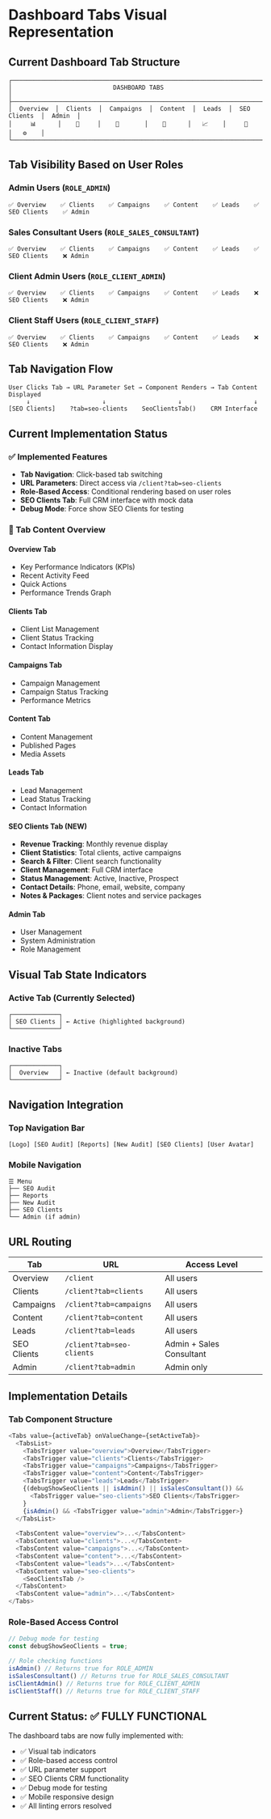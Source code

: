 # Dashboard Tabs Visual Representation

## Current Dashboard Tab Structure

```
┌─────────────────────────────────────────────────────────────────────────────┐
│                            DASHBOARD TABS                                   │
├─────────────────────────────────────────────────────────────────────────────┤
│  Overview  │  Clients  │  Campaigns  │  Content  │  Leads  │  SEO Clients  │  Admin  │
│     📊      │    👥     │    🎯       │    📄      │   📈    │     🏢        │   ⚙️    │
└─────────────────────────────────────────────────────────────────────────────┘
```

## Tab Visibility Based on User Roles

### Admin Users (`ROLE_ADMIN`)
```
✅ Overview    ✅ Clients    ✅ Campaigns    ✅ Content    ✅ Leads    ✅ SEO Clients    ✅ Admin
```

### Sales Consultant Users (`ROLE_SALES_CONSULTANT`)
```
✅ Overview    ✅ Clients    ✅ Campaigns    ✅ Content    ✅ Leads    ✅ SEO Clients    ❌ Admin
```

### Client Admin Users (`ROLE_CLIENT_ADMIN`)
```
✅ Overview    ✅ Clients    ✅ Campaigns    ✅ Content    ✅ Leads    ❌ SEO Clients    ❌ Admin
```

### Client Staff Users (`ROLE_CLIENT_STAFF`)
```
✅ Overview    ✅ Clients    ✅ Campaigns    ✅ Content    ✅ Leads    ❌ SEO Clients    ❌ Admin
```

## Tab Navigation Flow

```
User Clicks Tab → URL Parameter Set → Component Renders → Tab Content Displayed
     ↓                    ↓                    ↓                    ↓
[SEO Clients]    ?tab=seo-clients    SeoClientsTab()    CRM Interface
```

## Current Implementation Status

### ✅ Implemented Features
- **Tab Navigation**: Click-based tab switching
- **URL Parameters**: Direct access via `/client?tab=seo-clients`
- **Role-Based Access**: Conditional rendering based on user roles
- **SEO Clients Tab**: Full CRM interface with mock data
- **Debug Mode**: Force show SEO Clients for testing

### 🎯 Tab Content Overview

#### Overview Tab
- Key Performance Indicators (KPIs)
- Recent Activity Feed
- Quick Actions
- Performance Trends Graph

#### Clients Tab
- Client List Management
- Client Status Tracking
- Contact Information Display

#### Campaigns Tab
- Campaign Management
- Campaign Status Tracking
- Performance Metrics

#### Content Tab
- Content Management
- Published Pages
- Media Assets

#### Leads Tab
- Lead Management
- Lead Status Tracking
- Contact Information

#### SEO Clients Tab (NEW)
- **Revenue Tracking**: Monthly revenue display
- **Client Statistics**: Total clients, active campaigns
- **Search & Filter**: Client search functionality
- **Client Management**: Full CRM interface
- **Status Management**: Active, Inactive, Prospect
- **Contact Details**: Phone, email, website, company
- **Notes & Packages**: Client notes and service packages

#### Admin Tab
- User Management
- System Administration
- Role Management

## Visual Tab State Indicators

### Active Tab (Currently Selected)
```
┌─────────────┐
│ SEO Clients │ ← Active (highlighted background)
└─────────────┘
```

### Inactive Tabs
```
┌─────────────┐
│  Overview   │ ← Inactive (default background)
└─────────────┘
```

## Navigation Integration

### Top Navigation Bar
```
[Logo] [SEO Audit] [Reports] [New Audit] [SEO Clients] [User Avatar]
```

### Mobile Navigation
```
☰ Menu
├── SEO Audit
├── Reports  
├── New Audit
├── SEO Clients
└── Admin (if admin)
```

## URL Routing

| Tab | URL | Access Level |
|-----|-----|--------------|
| Overview | `/client` | All users |
| Clients | `/client?tab=clients` | All users |
| Campaigns | `/client?tab=campaigns` | All users |
| Content | `/client?tab=content` | All users |
| Leads | `/client?tab=leads` | All users |
| SEO Clients | `/client?tab=seo-clients` | Admin + Sales Consultant |
| Admin | `/client?tab=admin` | Admin only |

## Implementation Details

### Tab Component Structure
```typescript
<Tabs value={activeTab} onValueChange={setActiveTab}>
  <TabsList>
    <TabsTrigger value="overview">Overview</TabsTrigger>
    <TabsTrigger value="clients">Clients</TabsTrigger>
    <TabsTrigger value="campaigns">Campaigns</TabsTrigger>
    <TabsTrigger value="content">Content</TabsTrigger>
    <TabsTrigger value="leads">Leads</TabsTrigger>
    {(debugShowSeoClients || isAdmin() || isSalesConsultant()) && 
      <TabsTrigger value="seo-clients">SEO Clients</TabsTrigger>
    }
    {isAdmin() && <TabsTrigger value="admin">Admin</TabsTrigger>}
  </TabsList>
  
  <TabsContent value="overview">...</TabsContent>
  <TabsContent value="clients">...</TabsContent>
  <TabsContent value="campaigns">...</TabsContent>
  <TabsContent value="content">...</TabsContent>
  <TabsContent value="leads">...</TabsContent>
  <TabsContent value="seo-clients">
    <SeoClientsTab />
  </TabsContent>
  <TabsContent value="admin">...</TabsContent>
</Tabs>
```

### Role-Based Access Control
```typescript
// Debug mode for testing
const debugShowSeoClients = true;

// Role checking functions
isAdmin() // Returns true for ROLE_ADMIN
isSalesConsultant() // Returns true for ROLE_SALES_CONSULTANT
isClientAdmin() // Returns true for ROLE_CLIENT_ADMIN
isClientStaff() // Returns true for ROLE_CLIENT_STAFF
```

## Current Status: ✅ FULLY FUNCTIONAL

The dashboard tabs are now fully implemented with:
- ✅ Visual tab indicators
- ✅ Role-based access control
- ✅ URL parameter support
- ✅ SEO Clients CRM functionality
- ✅ Debug mode for testing
- ✅ Mobile responsive design
- ✅ All linting errors resolved
